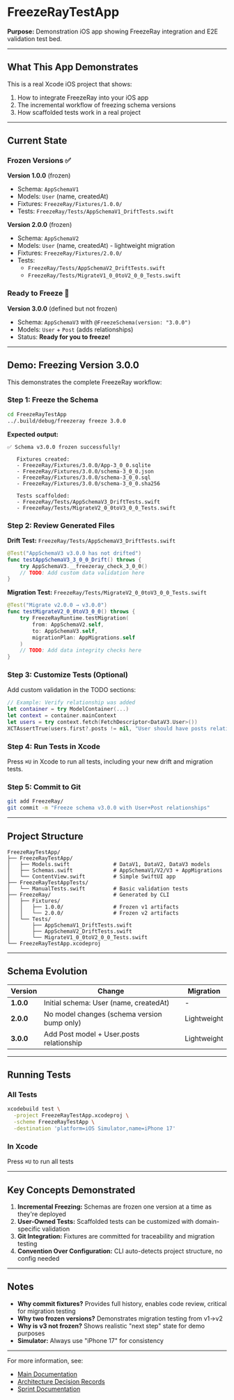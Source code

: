 # FreezeRayTestApp

**Purpose:** Demonstration iOS app showing FreezeRay integration and E2E validation test bed.

---

## What This App Demonstrates

This is a real Xcode iOS project that shows:
1. How to integrate FreezeRay into your iOS app
2. The incremental workflow of freezing schema versions
3. How scaffolded tests work in a real project

---

## Current State

### Frozen Versions ✅

**Version 1.0.0** (frozen)
- Schema: `AppSchemaV1`
- Models: `User` (name, createdAt)
- Fixtures: `FreezeRay/Fixtures/1.0.0/`
- Tests: `FreezeRay/Tests/AppSchemaV1_DriftTests.swift`

**Version 2.0.0** (frozen)
- Schema: `AppSchemaV2`
- Models: `User` (name, createdAt) - lightweight migration
- Fixtures: `FreezeRay/Fixtures/2.0.0/`
- Tests:
  - `FreezeRay/Tests/AppSchemaV2_DriftTests.swift`
  - `FreezeRay/Tests/MigrateV1_0_0toV2_0_0_Tests.swift`

### Ready to Freeze 🎯

**Version 3.0.0** (defined but not frozen)
- Schema: `AppSchemaV3` with `@FreezeSchema(version: "3.0.0")`
- Models: `User` + `Post` (adds relationships)
- Status: **Ready for you to freeze!**

---

## Demo: Freezing Version 3.0.0

This demonstrates the complete FreezeRay workflow:

### Step 1: Freeze the Schema

```bash
cd FreezeRayTestApp
../.build/debug/freezeray freeze 3.0.0
```

**Expected output:**
```
✅ Schema v3.0.0 frozen successfully!

   Fixtures created:
   - FreezeRay/Fixtures/3.0.0/App-3_0_0.sqlite
   - FreezeRay/Fixtures/3.0.0/schema-3_0_0.json
   - FreezeRay/Fixtures/3.0.0/schema-3_0_0.sql
   - FreezeRay/Fixtures/3.0.0/schema-3_0_0.sha256

   Tests scaffolded:
   - FreezeRay/Tests/AppSchemaV3_DriftTests.swift
   - FreezeRay/Tests/MigrateV2_0_0toV3_0_0_Tests.swift
```

### Step 2: Review Generated Files

**Drift Test:** `FreezeRay/Tests/AppSchemaV3_DriftTests.swift`
```swift
@Test("AppSchemaV3 v3.0.0 has not drifted")
func testAppSchemaV3_3_0_0_Drift() throws {
    try AppSchemaV3.__freezeray_check_3_0_0()
    // TODO: Add custom data validation here
}
```

**Migration Test:** `FreezeRay/Tests/MigrateV2_0_0toV3_0_0_Tests.swift`
```swift
@Test("Migrate v2.0.0 → v3.0.0")
func testMigrateV2_0_0toV3_0_0() throws {
    try FreezeRayRuntime.testMigration(
        from: AppSchemaV2.self,
        to: AppSchemaV3.self,
        migrationPlan: AppMigrations.self
    )
    // TODO: Add data integrity checks here
}
```

### Step 3: Customize Tests (Optional)

Add custom validation in the TODO sections:
```swift
// Example: Verify relationship was added
let container = try ModelContainer(...)
let context = container.mainContext
let users = try context.fetch(FetchDescriptor<DataV3.User>())
XCTAssertTrue(users.first?.posts != nil, "User should have posts relationship")
```

### Step 4: Run Tests in Xcode

Press `⌘U` in Xcode to run all tests, including your new drift and migration tests.

### Step 5: Commit to Git

```bash
git add FreezeRay/
git commit -m "Freeze schema v3.0.0 with User+Post relationships"
```

---

## Project Structure

```
FreezeRayTestApp/
├── FreezeRayTestApp/
│   ├── Models.swift              # DataV1, DataV2, DataV3 models
│   ├── Schemas.swift             # AppSchemaV1/V2/V3 + AppMigrations
│   └── ContentView.swift         # Simple SwiftUI app
├── FreezeRayTestAppTests/
│   └── ManualTests.swift         # Basic validation tests
├── FreezeRay/                    # Generated by CLI
│   ├── Fixtures/
│   │   ├── 1.0.0/                # Frozen v1 artifacts
│   │   └── 2.0.0/                # Frozen v2 artifacts
│   └── Tests/
│       ├── AppSchemaV1_DriftTests.swift
│       ├── AppSchemaV2_DriftTests.swift
│       └── MigrateV1_0_0toV2_0_0_Tests.swift
└── FreezeRayTestApp.xcodeproj
```

---

## Schema Evolution

| Version | Change | Migration |
|---------|--------|-----------|
| **1.0.0** | Initial schema: User (name, createdAt) | - |
| **2.0.0** | No model changes (schema version bump only) | Lightweight |
| **3.0.0** | Add Post model + User.posts relationship | Lightweight |

---

## Running Tests

### All Tests
```bash
xcodebuild test \
  -project FreezeRayTestApp.xcodeproj \
  -scheme FreezeRayTestApp \
  -destination 'platform=iOS Simulator,name=iPhone 17'
```

### In Xcode
Press `⌘U` to run all tests

---

## Key Concepts Demonstrated

1. **Incremental Freezing:** Schemas are frozen one version at a time as they're deployed
2. **User-Owned Tests:** Scaffolded tests can be customized with domain-specific validation
3. **Git Integration:** Fixtures are committed for traceability and migration testing
4. **Convention Over Configuration:** CLI auto-detects project structure, no config needed

---

## Notes

- **Why commit fixtures?** Provides full history, enables code review, critical for migration testing
- **Why two frozen versions?** Demonstrates migration testing from v1→v2
- **Why is v3 not frozen?** Shows realistic "next step" state for demo purposes
- **Simulator:** Always use "iPhone 17" for consistency

---

For more information, see:
- [Main Documentation](../CLAUDE.md)
- [Architecture Decision Records](../project/adr/)
- [Sprint Documentation](../project/sprints/)
